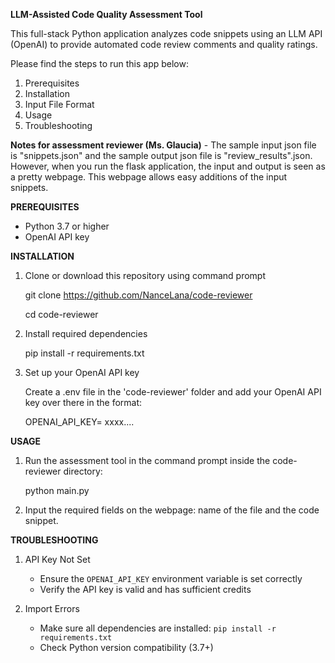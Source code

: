 **LLM-Assisted Code Quality Assessment Tool**

This full-stack Python application analyzes code snippets using an LLM API (OpenAI) to provide automated code review comments and quality ratings. 

Please find the steps to run this app below:
1. Prerequisites
2. Installation 
3. Input File Format
4. Usage 
5. Troubleshooting

**Notes for assessment reviewer (Ms. Glaucia)** - The sample input json file is "snippets.json" and the sample output json file is "review_results".json. However, when you run the flask application, the input and output is seen as a pretty webpage. This webpage allows easy additions of the input snippets.

**PREREQUISITES**

- Python 3.7 or higher
- OpenAI API key

**INSTALLATION**

1. Clone or download this repository using command prompt

   git clone <https://github.com/NanceLana/code-reviewer>
   
   cd code-reviewer

2. Install required dependencies
   
   
   pip install -r requirements.txt
  

3. Set up your OpenAI API key
   
   Create a .env file in the 'code-reviewer' folder and add your OpenAI API key over there in the format:

   OPENAI_API_KEY= xxxx....

**USAGE**

1. Run the assessment tool in the command prompt inside the code-reviewer directory:
   
   python main.py

2. Input the required fields on the webpage: name of the file and the code snippet.

**TROUBLESHOOTING** 

1. API Key Not Set
   - Ensure the `OPENAI_API_KEY` environment variable is set correctly
   - Verify the API key is valid and has sufficient credits

2. Import Errors
   - Make sure all dependencies are installed: `pip install -r requirements.txt`
   - Check Python version compatibility (3.7+)



